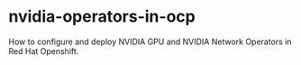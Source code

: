 # nvidia-operators-in-ocp
How to configure and deploy NVIDIA GPU and NVIDIA Network Operators in Red Hat Openshift.
